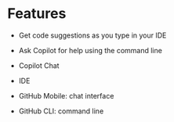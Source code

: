 # Features

- Get code suggestions as you type in your IDE
- Ask Copilot for help using the command line
- Copilot Chat

- IDE
- GitHub Mobile: chat interface
- GitHub CLI: command line
